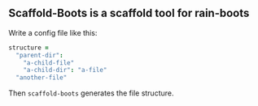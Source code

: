 
## Scaffold-Boots is a scaffold tool for rain-boots

Write a config file like this:

```coffee
structure =
  "parent-dir":
    "a-child-file"
    "a-child-dir": "a-file"
  "another-file"
```

Then `scaffold-boots` generates the file structure.